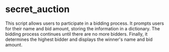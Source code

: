 # secret_auction
This script allows users to participate in a bidding process. It  prompts users for their name and bid amount, storing the information in a dictionary. The bidding process continues until there are no more bidders. Finally, it determines the highest bidder and displays the winner's name and bid amount.
